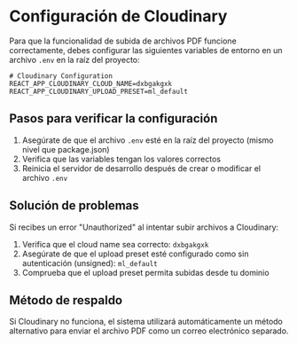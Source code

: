 # Configuración de Cloudinary

Para que la funcionalidad de subida de archivos PDF funcione correctamente, debes configurar las siguientes variables de entorno en un archivo `.env` en la raíz del proyecto:

```
# Cloudinary Configuration
REACT_APP_CLOUDINARY_CLOUD_NAME=dxbgakgxk
REACT_APP_CLOUDINARY_UPLOAD_PRESET=ml_default
```

## Pasos para verificar la configuración

1. Asegúrate de que el archivo `.env` esté en la raíz del proyecto (mismo nivel que package.json)
2. Verifica que las variables tengan los valores correctos
3. Reinicia el servidor de desarrollo después de crear o modificar el archivo `.env`

## Solución de problemas

Si recibes un error "Unauthorized" al intentar subir archivos a Cloudinary:

1. Verifica que el cloud name sea correcto: `dxbgakgxk`
2. Asegúrate de que el upload preset esté configurado como sin autenticación (unsigned): `ml_default`
3. Comprueba que el upload preset permita subidas desde tu dominio

## Método de respaldo

Si Cloudinary no funciona, el sistema utilizará automáticamente un método alternativo para enviar el archivo PDF como un correo electrónico separado. 